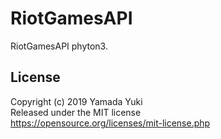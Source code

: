 # RiotGamesAPI
RiotGamesAPI phyton3.

## License
Copyright (c) 2019 Yamada Yuki  
Released under the MIT license  
https://opensource.org/licenses/mit-license.php
